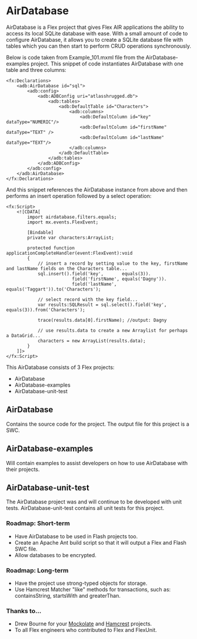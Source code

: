 # AirDatabase

AirDatabase is a Flex project that gives Flex AIR applications the ability to access its local SQLite database with ease.  With a small amount of code to configure AirDatabase, it allows you to create a SQLite database file with tables which you can then start to perform CRUD operations synchronously. 

Below is code taken from Example_101.mxml file from the AirDatabase-examples project.  This snippet of code instantiates AirDatabase with one table and three columns:

	<fx:Declarations>
		<adb:AirDatabase id="sql">
			<adb:config>
				<adb:ADBConfig uri="atlasshrugged.db">
					<adb:tables>
						<adb:DefaultTable id="Characters">
							<adb:columns>
								<adb:DefaultColumn id="key"			dataType="NUMERIC"/>
								<adb:DefaultColumn id="firstName"	dataType="TEXT" />
								<adb:DefaultColumn id="lastName"	dataType="TEXT"/>
							</adb:columns>
						</adb:DefaultTable>
					</adb:tables>
				</adb:ADBConfig>
			</adb:config>
		</adb:AirDatabase>
	</fx:Declarations>

And this snippet references the AirDatabase instance from above and then performs an insert operation followed by a select operation:
 
	<fx:Script>
		<![CDATA[
			import airdatabase.filters.equals;
			import mx.events.FlexEvent;
			
			[Bindable]
			private var characters:ArrayList;
			
			protected function applicationCompleteHandler(event:FlexEvent):void
			{
				// insert a record by setting value to the key, firstName and lastName fields on the Characters table... 
				sql.insert().field('key',		equals(3)).
							 field('firstName',	equals('Dagny')).
							 field('lastName',	equals('Taggart')).to('Characters');
				
				// select record with the key field...
				var results:SQLResult = sql.select().field('key', equals(3)).from('Characters');
				
				trace(results.data[0].firstName); //output: Dagny
				
				// use results.data to create a new Arraylist for perhaps a DataGrid...
				characters = new ArrayList(results.data);
			}
		]]>
	</fx:Script>

This AirDatabase consists of 3 Flex projects:

* AirDatabase
* AirDatabase-examples
* AirDatabase-unit-test

## AirDatabase

Contains the source code for the project.  The output file for this project is a SWC.

## AirDatabase-examples

Will contain examples to assist developers on how to use AirDatabase with their projects.

## AirDatabase-unit-test

The AirDatabase project was and will continue to be developed with unit tests.  AirDatabase-unit-test contains all unit tests for this project.

### Roadmap: Short-term
* Have AirDatabase to be used in Flash projects too.
* Create an Apache Ant build script so that it will output a Flex and Flash SWC file.
* Allow databases to be encrypted.

### Roadmap: Long-term
* Have the project use strong-typed objects for storage.
* Use Hamcrest Matcher "like" methods for transactions, such as: containsString, startsWith and greaterThan. 
 
### Thanks to...
* Drew Bourne for your [Mockolate](https://github.com/drewbourne/mockolate) and [Hamcrest](https://github.com/drewbourne/hamcrest-as3) projects.
* To all Flex engineers who contributed to Flex and FlexUnit.